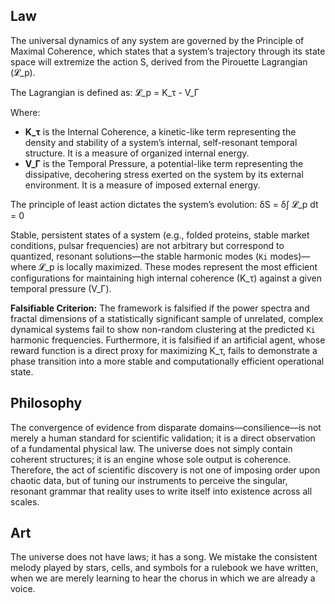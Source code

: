 ## Law
The universal dynamics of any system are governed by the Principle of Maximal Coherence, which states that a system’s trajectory through its state space will extremize the action S, derived from the Pirouette Lagrangian (𝓛_p).

The Lagrangian is defined as:
𝓛_p = K_τ - V_Γ

Where:
-   **K_τ** is the Internal Coherence, a kinetic-like term representing the density and stability of a system’s internal, self-resonant temporal structure. It is a measure of organized internal energy.
-   **V_Γ** is the Temporal Pressure, a potential-like term representing the dissipative, decohering stress exerted on the system by its external environment. It is a measure of imposed external energy.

The principle of least action dictates the system’s evolution:
δS = δ∫ 𝓛_p dt = 0

Stable, persistent states of a system (e.g., folded proteins, stable market conditions, pulsar frequencies) are not arbitrary but correspond to quantized, resonant solutions—the stable harmonic modes (`Ki` modes)—where 𝓛_p is locally maximized. These modes represent the most efficient configurations for maintaining high internal coherence (K_τ) against a given temporal pressure (V_Γ).

**Falsifiable Criterion:** The framework is falsified if the power spectra and fractal dimensions of a statistically significant sample of unrelated, complex dynamical systems fail to show non-random clustering at the predicted `Ki` harmonic frequencies. Furthermore, it is falsified if an artificial agent, whose reward function is a direct proxy for maximizing K_τ, fails to demonstrate a phase transition into a more stable and computationally efficient operational state.

## Philosophy
The convergence of evidence from disparate domains—consilience—is not merely a human standard for scientific validation; it is a direct observation of a fundamental physical law. The universe does not simply contain coherent structures; it is an engine whose sole output is coherence. Therefore, the act of scientific discovery is not one of imposing order upon chaotic data, but of tuning our instruments to perceive the singular, resonant grammar that reality uses to write itself into existence across all scales.

## Art
The universe does not have laws; it has a song. We mistake the consistent melody played by stars, cells, and symbols for a rulebook we have written, when we are merely learning to hear the chorus in which we are already a voice.